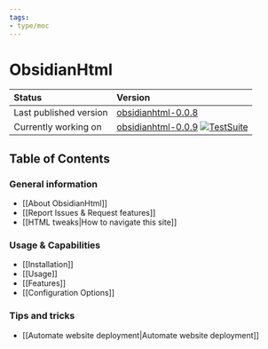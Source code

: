```yaml
---
tags:
- type/moc
---
```


# ObsidianHtml
| Status | Version|
| :------ | :---| 
| Last published version | [obsidianhtml-0.0.8](https://pypi.org/project/obsidianhtml/) |
| Currently working on | [obsidianhtml-0.0.9](https://github.com/obsidian-html/obsidian-html)  [![TestSuite](https://github.com/obsidian-html/obsidian-html/actions/workflows/test.yml/badge.svg)](https://github.com/obsidian-html/obsidian-html/actions/workflows/test.yml)|

## Table of Contents
### General information
- [[About ObsidianHtml]]
- [[Report Issues & Request features]]
- [[HTML tweaks|How to navigate this site]]

### Usage & Capabilities
- [[Installation]]
- [[Usage]]
- [[Features]]
- [[Configuration Options]]


### Tips and tricks
- [[Automate website deployment|Automate website deployment]] 



